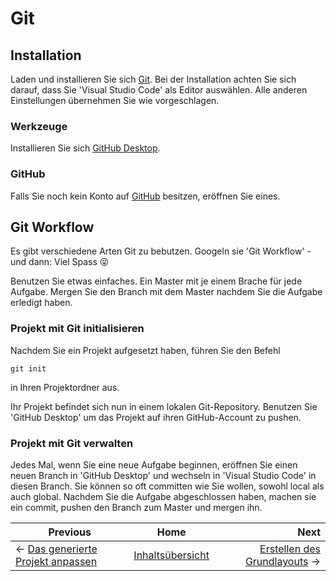 # Git

## Installation
Laden und installieren Sie sich [Git](https://git-scm.com/downloads). Bei der Installation achten Sie sich darauf, dass Sie 'Visual Studio Code' als Editor auswählen. Alle anderen Einstellungen übernehmen Sie wie vorgeschlagen.

### Werkzeuge
Installieren Sie sich [GitHub Desktop](https://desktop.github.com/).

### GitHub
Falls Sie noch kein Konto auf [GitHub](https://github.com/) besitzen, eröffnen Sie eines.

## Git Workflow
Es gibt verschiedene Arten Git zu bebutzen. Googeln sie 'Git Workflow' - und dann: Viel Spass &#128541;

Benutzen Sie etwas einfaches. Ein Master mit je einem Brache für jede Aufgabe. Mergen Sie den Branch mit dem Master nachdem Sie die Aufgabe erledigt haben.

### Projekt mit Git initialisieren
Nachdem Sie ein Projekt aufgesetzt haben, führen Sie den Befehl
```
git init
```
in Ihren Projektordner aus.

Ihr Projekt befindet sich nun in einem lokalen Git-Repository.
Benutzen Sie 'GitHub Desktop' um das Projekt auf ihren GitHub-Account zu pushen.

### Projekt mit Git verwalten
Jedes Mal, wenn Sie eine neue Aufgabe beginnen, eröffnen Sie einen neuen Branch in 'GitHub Desktop' und wechseln in 'Visual Studio Code' in diesen Branch. Sie können so oft committen wie Sie wollen, sowohl local als auch global.
Nachdem Sie die Aufgabe abgeschlossen haben, machen sie ein commit, pushen den Branch zum Master und mergen ihn.

| Previous | Home | Next  |
| -------- |:----:| -----:|
| <- [Das generierte Projekt anpassen](./cleanup_project.md) | [Inhaltsübersicht](./setup_project.md) | [Erstellen des Grundlayouts](./basic_layout.md) ->